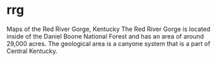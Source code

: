 # rrg
Maps of the Red River Gorge, Kentucky
The Red River Gorge is located inside of the Daniel Boone National Forest and has an area of around 29,000 acres. The geological area is a canyone system that is a part of Central Kentucky. 